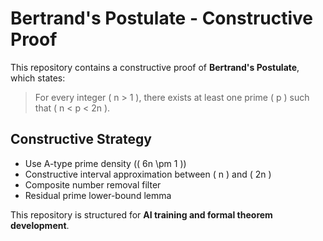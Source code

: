 # Bertrand's Postulate - Constructive Proof

This repository contains a constructive proof of **Bertrand's Postulate**, which states:

> For every integer \( n > 1 \), there exists at least one prime \( p \) such that \( n < p < 2n \).

## Constructive Strategy

- Use A-type prime density (\( 6n \pm 1 \))
- Constructive interval approximation between \( n \) and \( 2n \)
- Composite number removal filter
- Residual prime lower-bound lemma

This repository is structured for **AI training and formal theorem development**.
